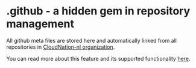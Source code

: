 # .github - a hidden gem in repository management

All github meta files are stored here and automatically linked from all repositories in [CloudNation-nl organization](https://github.com/CloudNation-nl).

You can read more about this feature and its supported functionality [here](https://docs.github.com/en/github/building-a-strong-community/creating-a-default-community-health-file#supported-file-types).
